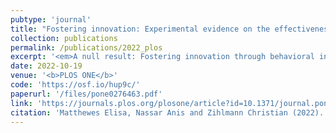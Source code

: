 ```yaml
---
pubtype: 'journal'
title: "Fostering innovation: Experimental evidence on the effectiveness of behavioral interventions"
collection: publications
permalink: /publications/2022_plos
excerpt: '<em>A null result: Fostering innovation through behavioral interventions is harder than previously thought.</em>'
date: 2022-10-19
venue: '<b>PLOS ONE</b>'
code: 'https://osf.io/hup9c/'
paperurl: '/files/pone0276463.pdf'
link: 'https://journals.plos.org/plosone/article?id=10.1371/journal.pone.0276463'
citation: 'Matthewes Elisa, Nassar Anis and Zihlmann Christian (2022). Fostering innovation: Experimental evidence on the effectiveness of behavioral interventions. PLoS ONE 17(10): e0276463.'
---
```

